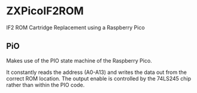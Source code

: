 # ZXPicoIF2ROM
IF2 ROM Cartridge Replacement using a Raspberry Pico

## PiO
Makes use of the PIO state machine of the Raspberry Pico.

It constantly reads the address (A0-A13) and writes the data out from the correct ROM location. The output enable is controlled by the 74LS245 chip rather than within the PIO code.

